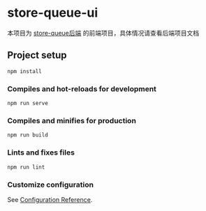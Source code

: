 # store-queue-ui

本项目为 [store-queue后端](https://github.com/FlyRenxing/store-queue) 的前端项目，具体情况请查看后端项目文档

## Project setup

```
npm install
```

### Compiles and hot-reloads for development

```
npm run serve
```

### Compiles and minifies for production
```
npm run build
```

### Lints and fixes files
```
npm run lint
```

### Customize configuration
See [Configuration Reference](https://cli.vuejs.org/config/).
